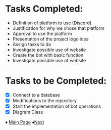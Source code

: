 # Tasks Completed:
* Definition of platform to use (Discord)
* Justification for why we chose that platform
* Approval to use the platform
* Presentation of the project logo idea
* Assign tasks to do
* Investigate possible use of website
* Create the bot with basic function
* Investigate possible use of website

# Tasks to be Completed:
- [X] Connect to a database
- [X] Modifications to the repository
- [X] Start the implementation of bot operations
- [X] Diagram Class

♦ [Main Page](https://github.com/Edwin-Lines/Project-Cosmos/tree/Second-Deadline) ♦[Next](https://github.com/Edwin-Lines/Project-Cosmos/blob/Second-Deadline/Documentation/Project%20Logs/Second%20Deadline%20Logs/4.%20Date:%2023-11-2021.md)
